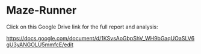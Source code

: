 # Maze-Runner

Click on this Google Drive link for the full report and analysis:

https://docs.google.com/document/d/1KSvsAoGbpShV_WH9bGaqUOaSLV6gU3yANGOLU5mmfcE/edit
